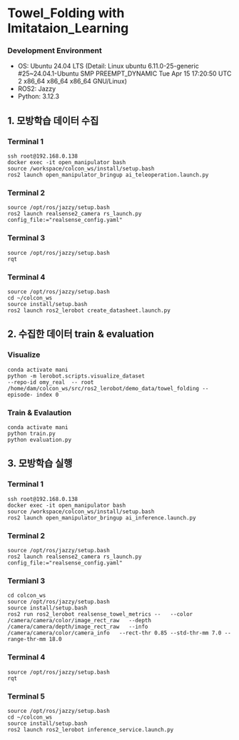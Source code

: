 # Towel_Folding with Imitataion_Learning 

### Development Environment 
- OS: Ubuntu 24.04 LTS (Detail: Linux ubuntu 6.11.0-25-generic #25~24.04.1-Ubuntu SMP PREEMPT_DYNAMIC Tue Apr 15 17:20:50 UTC 2 x86_64 x86_64 x86_64 GNU/Linux)
- ROS2: Jazzy
- Python: 3.12.3

## 1. 모방학습 데이터 수집

### Terminal 1
```
ssh root@192.168.0.138
docker exec -it open_manipulator bash
source /workspace/colcon_ws/install/setup.bash
ros2 launch open_manipulator_bringup ai_teleoperation.launch.py
```

### Terminal 2
```
source /opt/ros/jazzy/setup.bash
ros2 launch realsense2_camera rs_launch.py config_file:="realsense_config.yaml"
```

### Terminal 3
```
source /opt/ros/jazzy/setup.bash
rqt
```

### Terminal 4
```
source /opt/ros/jazzy/setup.bash
cd ~/colcon_ws
source install/setup.bash
ros2 launch ros2_lerobot create_datasheet.launch.py
```

## 2. 수집한 데이터 train & evaluation

### Visualize
```
conda activate mani
python -m lerobot.scripts.visualize_dataset  
--repo-id omy_real  -- root /home/dam/colcon_ws/src/ros2_lerobot/demo_data/towel_folding -- episode- index 0
```

### Train & Evalaution
```
conda activate mani
python train.py 
python evaluation.py
```

## 3. 모방학습 실행

### Terminal 1
```
ssh root@192.168.0.138
docker exec -it open_manipulator bash
source /workspace/colcon_ws/install/setup.bash
ros2 launch open_manipulator_bringup ai_inference.launch.py
```

### Terminal 2
```
source /opt/ros/jazzy/setup.bash
ros2 launch realsense2_camera rs_launch.py config_file:="realsense_config.yaml"
```

### Termianl 3
```
cd colcon_ws
source /opt/ros/jazzy/setup.bash
source install/setup.bash
ros2 run ros2_lerobot realsense_towel_metrics --   --color /camera/camera/color/image_rect_raw   --depth /camera/camera/depth/image_rect_raw   --info  /camera/camera/color/camera_info   --rect-thr 0.85 --std-thr-mm 7.0 --range-thr-mm 18.0
```

### Terminal 4
```
source /opt/ros/jazzy/setup.bash
rqt
```

### Terminal 5
```
source /opt/ros/jazzy/setup.bash
cd ~/colcon_ws
source install/setup.bash
ros2 launch ros2_lerobot inference_service.launch.py
```
